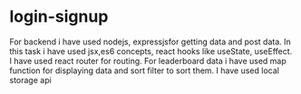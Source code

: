 # login-signup
For backend i have used nodejs, expressjsfor getting data and post data.
In this task i have used jsx,es6 concepts, react hooks like useState, useEffect. I have used react router for routing.
For leaderboard data i have used map function for displaying data and sort filter to sort them.
I have used local storage api



